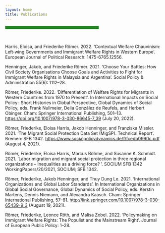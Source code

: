 ```yaml
---
layout: home
title: Publications
---
```

<hr width="60%" style="height: 10px; background-color: #228b22; border-radius: 0;" align="center">
<br><br>
Harris, Eloisa, and Friederike Römer. 2022. ‘Contextual Welfare Chauvinism: Left‐wing Governments and Immigrant Welfare Rights in Western Europe’. European Journal of Political Research: 1475-6765.12556. 

Henninger, Jakob, and Friederike Römer. 2021. ‘Choose Your Battles: How Civil Society Organisations Choose Goals and Activities to Fight for Immigrant Welfare Rights in Malaysia and Argentina’. Social Policy & Administration 55(6): 1112–28.

Römer, Friederike. 2022. ‘Differentiation of Welfare Rights for Migrants in Western Countries from 1970 to Present’. In International Impacts on Social Policy : Short Histories in Global Perspective, Global Dynamics of Social Policy, eds. Frank Nullmeier, Delia González de Reufels, and Herbert Obinger. Cham: Springer International Publishing, 501–13. https://doi.org/10.1007/978-3-030-86645-7_39 (July 20, 2022).

Römer, Friederike, Eloisa Harris, Jakob Henninger, and Franziska Missler. 2021. ‘The Migrant Social Protection Data Set (MigSP). Technical Report’. Bremen: SFB 1342. https://www.socialpolicydynamics.de/f/fcedb0990c.pdf (August 4, 2021).

Römer, Friederike, Eloisa Harris, Marcus Böhme, and Susanne K. Schmidt. 2021. ‘Labor migration and migrant social protection in three regional organizations – Inequalities as a driving force? ’. SOCIUM SFB 1342 WorkingPapers/20/2021, SOCIUM; SFB 1342.

Römer, Friederike, Jakob Henninger, and Thuy Dung Le. 2021. ‘International Organizations and Global Labor Standards’. In International Organizations in Global Social Governance, Global Dynamics of Social Policy, eds. Kerstin Martens, Dennis Niemann, and Alexandra Kaasch. Cham: Springer International Publishing, 57–81. http://link.springer.com/10.1007/978-3-030-65439-9_3 (August 19, 2021).

Römer, Friederike, Leonce Röth, and Malisa Zobel. 2022. ‘Policymaking on Immigrant Welfare Rights: The Populist and the Mainstream Right’. Journal of European Public Policy: 1–28.
